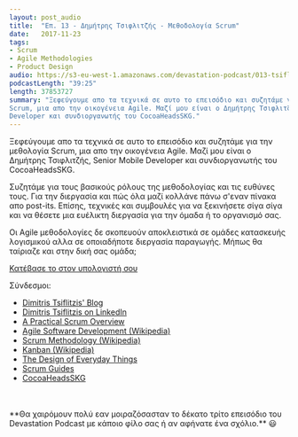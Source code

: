 ```yaml
---
layout: post_audio
title:  "Επ. 13 - Δημήτρης Τσιφλιτζής - Μεθοδολογία Scrum"
date:   2017-11-23
tags:
- Scrum
- Agile Methodologies
- Product Design
audio: https://s3-eu-west-1.amazonaws.com/devastation-podcast/013-tsiflitzis-scrum-methodology.mp3
podcastLength: "39:25"
length: 37853727
summary: "Ξεφεύγουμε απο τα τεχνικά σε αυτο το επεισόδιο και συζητάμε για την μεθολογία
Scrum, μια απο την οικογένεια Agile. Μαζί μου είναι ο Δημήτρης Τσιφλιτζής, Senior Mobile
Developer και συνδιοργανωτής του CocoaHeadsSKG."
---
```

Ξεφεύγουμε απο τα τεχνικά σε αυτο το επεισόδιο και συζητάμε για την μεθολογία Scrum, μια απο
την οικογένεια Agile. Μαζί μου είναι ο Δημήτρης Τσιφλιτζής, Senior Mobile Developer και
συνδιοργανωτής του CocoaHeadsSKG.

Συζητάμε για τους βασικούς ρόλους της μεθοδολογίας και τις ευθύνες τους. Για την διεργασία
και πώς όλα μαζί κολλάνε πάνω σ'εναν πίνακα απο post-its. Επίσης, τεχνικές και συμβουλές για
να ξεκινήσετε σίγα σίγα και να θέσετε μια ευέλικτη διεργασία για την όμαδα ή το οργανισμό σας.

Οι Agile μεθοδολογίες δε σκοπευούν αποκλειστικά σε ομάδες κατασκευής λογισμικού αλλα σε
οποιαδήποτε διεργασία παραγωγής. Μήπως θα ταίριαζε και στην δική σας ομάδα;

<a href="{{page.audio}}" target="_blank"><i class="fa fa-cloud-download"></i> Κατέβασε το στον υπολογιστή σου</a>

Σύνδεσμοι:

* <a href="https://medium.com/@tsif" target="_blank">Dimitris Tsiflitzis' Blog</a>
* <a href="https://www.linkedin.com/in/dimitri-james-tsiflitzis-3964a49/" target="_blank">Dimitris Tsiflitzis on LinkedIn</a>
* <a href="https://hackernoon.com/a-practical-scrum-overview-f46810295e8b" target="_blank">A Practical Scrum Overview</a>
* <a href="https://en.wikipedia.org/wiki/Agile_software_development" target="_blank">Agile Software Development (Wikipedia)</a>
* <a href="https://en.wikipedia.org/wiki/Scrum_(software_development)" target="_blank">Scrum Methodology (Wikipedia)</a>
* <a href="https://en.wikipedia.org/wiki/Kanban" target="_blank">Kanban (Wikipedia)</a>
* <a href="https://en.wikipedia.org/wiki/The_Design_of_Everyday_Things" target="_blank">The Design of Everyday Things</a>
* <a href="http://www.scrumguides.org/index.html" target="_blank">Scrum Guides</a>
* <a href="https://www.meetup.com/CocoaHeadsSKG/" target="_blank">CocoaHeadsSKG</a>

<br/>
<br/>
**Θα χαιρόμουν πολύ εαν μοιραζόσασταν το δέκατο τρίτο επεισόδιο του Devastation
Podcast με κάποιο φίλο σας ή αν αφήνατε ένα σχόλιο.** 😃
